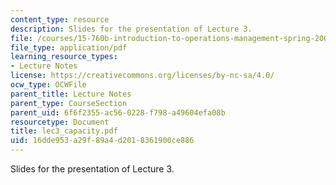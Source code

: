 ```yaml
---
content_type: resource
description: Slides for the presentation of Lecture 3.
file: /courses/15-760b-introduction-to-operations-management-spring-2004/16dde953a29f89a4d2018361900ce886_lec3_capacity.pdf
file_type: application/pdf
learning_resource_types:
- Lecture Notes
license: https://creativecommons.org/licenses/by-nc-sa/4.0/
ocw_type: OCWFile
parent_title: Lecture Notes
parent_type: CourseSection
parent_uid: 6f6f2355-ac56-0228-f798-a49604efa08b
resourcetype: Document
title: lec3_capacity.pdf
uid: 16dde953-a29f-89a4-d201-8361900ce886
---
```

Slides for the presentation of Lecture 3.